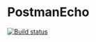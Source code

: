 # PostmanEcho
[![Build status](https://ci.appveyor.com/api/projects/status/9yp4771rbbn4il9p/branch/main?svg=true)](https://ci.appveyor.com/project/ArthurQAJun/postmanecho/branch/main)
